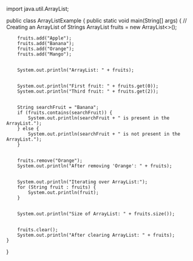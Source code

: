 import java.util.ArrayList;

public class ArrayListExample {
    public static void main(String[] args) {
        // Creating an ArrayList of Strings
        ArrayList<String> fruits = new ArrayList<>();

       
        fruits.add("Apple");
        fruits.add("Banana");
        fruits.add("Orange");
        fruits.add("Mango");

       
        System.out.println("ArrayList: " + fruits);

        
        System.out.println("First fruit: " + fruits.get(0));
        System.out.println("Third fruit: " + fruits.get(2));

       
        String searchFruit = "Banana";
        if (fruits.contains(searchFruit)) {
            System.out.println(searchFruit + " is present in the ArrayList.");
        } else {
            System.out.println(searchFruit + " is not present in the ArrayList.");
        }

      
        fruits.remove("Orange");
        System.out.println("After removing 'Orange': " + fruits);

        
        System.out.println("Iterating over ArrayList:");
        for (String fruit : fruits) {
            System.out.println(fruit);
        }

       
        System.out.println("Size of ArrayList: " + fruits.size());

      
        fruits.clear();
        System.out.println("After clearing ArrayList: " + fruits);
    }
}

